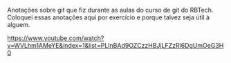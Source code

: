 Anotações sobre git que fiz durante as aulas do curso de git do RBTech. Coloquei essas anotações aqui por exercício e porque talvez seja útil à alguem.


https://www.youtube.com/watch?v=WVLhm1AMeYE&index=1&list=PLInBAd9OZCzzHBJjLFZzRl6DgUmOeG3H0
